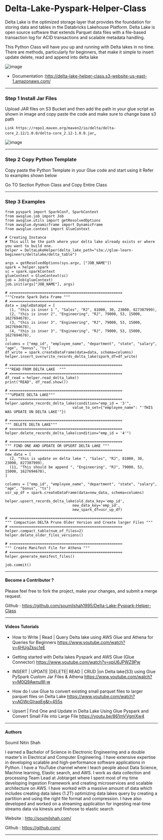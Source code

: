 # Delta-Lake-Pyspark-Helper-Class

Delta Lake is the optimized storage layer that provides the foundation for storing data and tables in the Databricks Lakehouse Platform. Delta Lake is open source software that extends Parquet data files with a file-based transaction log for ACID transactions and scalable metadata handling.

This Python Class will have you up and running with Delta lakes in no time. There are methods, particularly for beginners, that make it simple to insert update delete, read and append into delta lake

![image](https://user-images.githubusercontent.com/39345855/203801714-e7050ab0-c597-4718-a709-64ab1fabc7ad.png)

* Documentation :http://delta-lake-helper-class.s3-website-us-east-1.amazonaws.com/ 


----------------------------------------------------------------------------------
###  Step 1 Install Jar Files


Upload JAR files on S3 Bucket and then add the path in your glue script as shown in image and copy paste the code and make sure to change base s3 path


`Link https://repo1.maven.org/maven2/io/delta/delta-core_2.12/1.0.0/delta-core_2.12-1.0.0.jar`_


![image](https://user-images.githubusercontent.com/39345855/203795334-ede5f648-be37-4a39-a07d-76b6d791a2a1.png)

----------------------------------------------------------------------------------

###  Step 2 Copy Python Template

Copy paste the Python Template in your Glue code and start using it Refer to examples shown below

Go TO Section Python Class and Copy Entire Class



----------------------------------------------------------------------------------
###  Step 3 Examples

```
from pyspark import SparkConf, SparkContext
from awsglue.job import Job
from awsglue.utils import getResolvedOptions
from awsglue.dynamicframe import DynamicFrame
from awsglue.context import GlueContext

# Creating Instance
# This will be the path where your delta lake already exists or where you want to build one.
helper = DeltaLakeHelper(delta_lake_path="s3a://glue-learn-begineers/deltalake/delta_table")

args = getResolvedOptions(sys.argv, ["JOB_NAME"])
spark = helper.spark
sc = spark.sparkContext
glueContext = GlueContext(sc)
job = Job(glueContext)
job.init(args["JOB_NAME"], args)

# ====================================================
"""Create Spark Data Frame """
# ====================================================
data = impleDataUpd = [
  (1, "this is inser 1 ", "Sales", "RJ", 81000, 30, 23000, 827307999),
  (2, "this is inser 2", "Engineering", "RJ", 79000, 53, 15000, 1627694678),
  (3, "this is inser 3", "Engineering", "RJ", 79000, 53, 15000, 1627694678),
  (4, "this is inser 3", "Engineering", "RJ", 79000, 53, 15000, 1627694678),
]
columns = ["emp_id", "employee_name", "department", "state", "salary", "age", "bonus", "ts"]
df_write = spark.createDataFrame(data=data, schema=columns)
helper.insert_overwrite_records_delta_lake(spark_df=df_write)

# ====================================================
"""READ FROM DELTA LAKE  """
# ====================================================
df_read = helper.read_delta_lake()
print("READ", df_read.show())

# ====================================================
"""UPDATE DELTA LAKE"""
# ====================================================
helper.update_records_delta_lake(condition="emp_id = '3'",
                               value_to_set={"employee_name": "'THIS WAS UPDATE ON DELTA LAKE'"})

# ====================================================
""" DELETE DELTA LAKE"""
# ====================================================
helper.delete_records_delta_lake(condition="emp_id = '4'")

# ====================================================
""" FIND ONE AND UPDATE OR UPSERT DELTA LAKE """
# ====================================================
new_data = [
  (2, "this is update on delta lake ", "Sales", "RJ", 81000, 30, 23000, 827307999),
  (11, "This should be append ", "Engineering", "RJ", 79000, 53, 15000, 1627694678),
]

columns = ["emp_id", "employee_name", "department", "state", "salary", "age", "bonus", "ts"]
usr_up_df = spark.createDataFrame(data=new_data, schema=columns)

helper.upsert_records_delta_lake(old_data_key='emp_id',
                               new_data_key='emp_id',
                               new_spark_df=usr_up_df)

# ====================================================
""" Compaction DELTA Prune Older Version and Create larger Files """
# ====================================================
helper.compact_table(num_of_files=2)
helper.delete_older_files_versions()

# ====================================================
""" Create Manifest File for Athena """
# ====================================================
helper.generate_manifest_files()

job.commit()

```


----------------------------------------------------------------------------------


####  Become a  Contributor  ?

Please feel free to fork the project, make your changes, and submit a merge request.

Github : https://github.com/soumilshah1995/Delta-Lake-Pyspark-Helper-Class


----------------------------------------------------------------------------------

#### Videos Tutorials

* How to Write | Read | Query Delta lake using AWS Glue and Athena for Queries for Beginners https://www.youtube.com/watch?v=4HUgZksc1eE


* Getting started with Delta lakes Pyspark and AWS Glue (Glue Connector) https://www.youtube.com/watch?v=xpU6JPWZ9Pw


* INSERT | UPDATE |DELETE| READ | CRUD |on Delta lake(S3) using Glue PySpark Custom Jar Files & Athena  https://www.youtube.com/watch?v=M0Q9AwnuW-w


* How do I use Glue to convert existing small parquet files to larger parquet files on Delta Lake https://www.youtube.com/watch?v=AGWcGlraqEg&t=455s


* Upsert | Find One and Update in Delta Lake Using Glue Pyspark and Convert Small File into Large File https://youtu.be/861mVVgmXw4

----------------------------------------------------------------------------------

####  Authors

Soumil Nitin Shah

I earned a Bachelor of Science in Electronic Engineering and a double master’s in Electrical and Computer Engineering. I have extensive expertise in developing scalable and high-performance software applications in Python. I have a YouTube channel where I teach people about Data Science, Machine learning, Elastic search, and AWS. I work as data collection and processing Team Lead at Jobtarget where I spent most of my time developing Ingestion Framework and creating microservices and scalable architecture on AWS. I have worked with a massive amount of data which includes creating data lakes (1.2T) optimizing data lakes query by creating a partition and using the right file format and compression. I have also developed and worked on a streaming application for ingesting real-time streams data via kinesis and firehose to elastic search


Website : http://soumilshah.com/


Github : https://github.com/

----------------------------------------------------------------------------------




